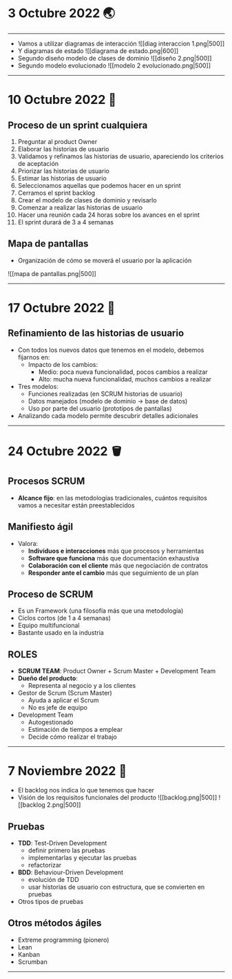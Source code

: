 # 3 Octubre 2022 🌏
---
- Vamos a utilizar diagramas de interacción
![[diag interaccion 1.png|500]]
- Y diagramas de estado
![[diagrama de estado.png|600]]
- Segundo diseño modelo de clases de dominio
![[diseño 2.png|500]]
- Segundo modelo evolucionado 
![[modelo 2 evolucionado.png|500]]

---
# 10 Octubre 2022 🏐
## Proceso de un sprint cualquiera
1. Preguntar al product Owner
2. Elaborar las historias de usuario
3. Validamos y refinamos las historias de usuario, apareciendo los criterios de aceptación
4. Priorizar las historias de usuario
5. Estimar las historias de usuario
6. Seleccionamos aquellas que podemos hacer en un sprint 
7. Cerramos el sprint backlog
8. Crear el modelo de clases de dominio y revisarlo
9. Comenzar a realizar las historias de usuario
10. Hacer una reunión cada 24 horas sobre los avances en el sprint
11. El sprint durará de 3 a 4 semanas

## Mapa de pantallas
- Organización de cómo se moverá el usuario por la aplicación

![[mapa de pantallas.png|500]]

---
# 17 Octubre 2022 🌠
## Refinamiento de las historias de usuario
- Con todos los nuevos datos que tenemos en el modelo, debemos fijarnos en:
	- Impacto de los cambios:
		- Medio: poca nueva funcionalidad, pocos cambios a realizar
		- Alto: mucha nueva funcionalidad, muchos cambios a realizar
- Tres modelos:
	- Funciones realizadas (en SCRUM historias de usuario)
	- Datos manejados (modelo de dominio -> base de datos)
	- Uso por parte del usuario (prototipos de pantallas)
- Analizando cada modelo permite descubrir detalles adicionales

---
# 24 Octubre 2022 🪣
## Procesos SCRUM

- **Alcance fijo**: en las metodologías tradicionales, cuántos requisitos vamos a necesitar están preestablecidos

## Manifiesto ágil
- Valora:
	- **Individuos e interacciones** más que procesos y herramientas
	- **Software que funciona** más que documentación exhaustiva
	- **Colaboración con el cliente** más que negociación de contratos
	- **Responder ante el cambio** más que seguimiento de un plan

## Proceso de SCRUM
- Es un Framework (una filosofía más que una metodología)
- Ciclos cortos (de 1 a 4 semanas)
- Equipo multifuncional
- Bastante usado en la industria

## ROLES
- **SCRUM TEAM**: Product Owner + Scrum Master + Development Team
- **Dueño del producto**:
	- Representa al negocio y a los clientes
- Gestor de Scrum (Scrum Master)
	- Ayuda a aplicar el Scrum
	- No es jefe de equipo
- Development Team
	- Autogestionado
	- Estimación de tiempos a emplear
	- Decide cómo realizar el trabajo

---
# 7 Noviembre 2022 🦑
- El backlog nos indica lo que tenemos que hacer
- Visión de los requisitos funcionales del producto
![[backlog.png|500]]
![[backlog 2.png|500]]

## Pruebas 
- **TDD**: Test-Driven Development
	- definir primero las pruebas
	- implementarlas y ejecutar las pruebas
	- refactorizar
- **BDD**: Behaviour-Driven Development
	- evolución de TDD
	- usar historias de usuario con estructura, que se convierten en pruebas
- Otros tipos de pruebas

## Otros métodos ágiles
- Extreme programming (pionero)
- Lean
- Kanban
- Scrumban

---